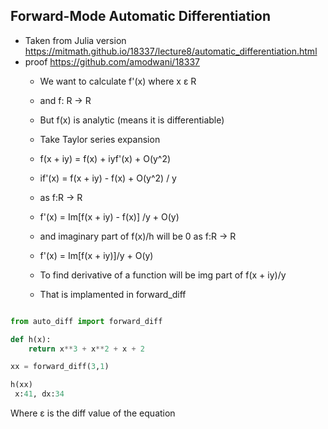## Forward-Mode Automatic Differentiation

- Taken from Julia version https://mitmath.github.io/18337/lecture8/automatic_differentiation.html
- proof https://github.com/amodwani/18337
    - We want to calculate f'(x) where x ε R
    - and f: R -> R
    - But f(x) is analytic (means it is differentiable)
    - Take Taylor series expansion
    -   f(x + iy) = f(x) + iyf'(x) + O(y^2)
    -   if'(x) =  f(x + iy) - f(x) + O(y^2) / y
    - as f:R -> R
    - f'(x) = Im[f(x + iy) - f(x)] /y + O(y)
    - and imaginary part of f(x)/h will be 0 as f:R -> R
    - f'(x) = Im[f(x + iy)]/y + O(y)
    - To find derivative of a function will be img part of f(x + iy)/y

    - That is implamented in forward_diff


```python

from auto_diff import forward_diff

def h(x):
    return x**3 + x**2 + x + 2

xx = forward_diff(3,1)

h(xx)
 x:41, dx:34
```

Where ε is the diff value of the equation

